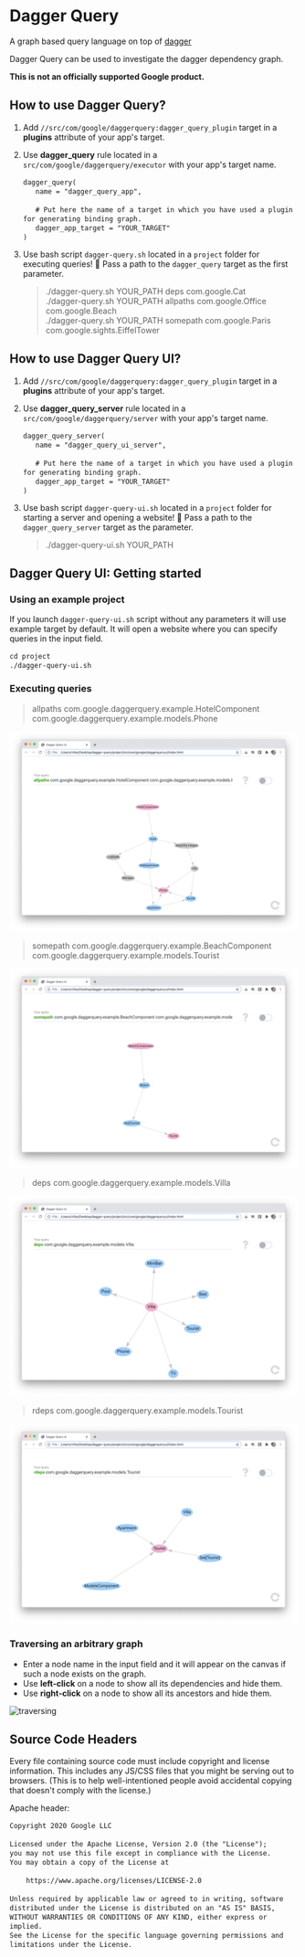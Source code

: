 # Dagger Query

A graph based query language on top of [dagger](https://github.com/google/dagger)

Dagger Query can be used to investigate the dagger dependency graph.

**This is not an officially supported Google product.**


## How to use Dagger Query?

1. Add `//src/com/google/daggerquery:dagger_query_plugin` target in a **plugins** attribute of your app's target.
2. Use **dagger_query** rule located in a `src/com/google/daggerquery/executor` with your app's target name. 

       dagger_query(
          name = "dagger_query_app",

          # Put here the name of a target in which you have used a plugin for generating binding graph.
          dagger_app_target = "YOUR_TARGET"
       )

3. Use bash script `dagger-query.sh` located in a `project` folder for executing queries! 🚀 Pass a path to the `dagger_query` target as the first parameter.  
    > ./dagger-query.sh YOUR_PATH deps com.google.Cat \
    > ./dagger-query.sh YOUR_PATH allpaths com.google.Office com.google.Beach \
    > ./dagger-query.sh YOUR_PATH somepath com.google.Paris com.google.sights.EiffelTower
    
## How to use Dagger Query UI?

1. Add `//src/com/google/daggerquery:dagger_query_plugin` target in a **plugins** attribute of your app's target.
2. Use **dagger_query_server** rule located in a `src/com/google/daggerquery/server` with your app's target name. 

       dagger_query_server(
          name = "dagger_query_ui_server",

          # Put here the name of a target in which you have used a plugin for generating binding graph.
          dagger_app_target = "YOUR_TARGET"
       )

3. Use bash script `dagger-query-ui.sh` located in a `project` folder for starting a server and opening a website! 👾 Pass a path to the `dagger_query_server` target as the parameter.  
    > ./dagger-query-ui.sh YOUR_PATH 

## Dagger Query UI: Getting started

### Using an example project
If you launch `dagger-query-ui.sh` script without any parameters it will use example target by default. It will open a website where you can specify queries in the input field.
```
cd project
./dagger-query-ui.sh
```
### Executing queries

> allpaths com.google.daggerquery.example.HotelComponent com.google.daggerquery.example.models.Phone

![allpaths](https://github.com/googleinterns/dagger-query/blob/master/project/assets/allpaths_query_example.png)

> somepath com.google.daggerquery.example.BeachComponent com.google.daggerquery.example.models.Tourist

![somepath](https://github.com/googleinterns/dagger-query/blob/master/project/assets/somepath_query_example.png)

> deps com.google.daggerquery.example.models.Villa 

![deps](https://github.com/googleinterns/dagger-query/blob/master/project/assets/deps_query_example.png)

> rdeps com.google.daggerquery.example.models.Tourist 

![rdeps](https://github.com/googleinterns/dagger-query/blob/master/project/assets/rdeps_query_example.png)

### Traversing an arbitrary graph

* Enter a node name in the input field and it will appear on the canvas if such a node exists on the graph.
* Use **left-click** on a node to show all its dependencies and hide them.
* Use **right-click** on a node to show all its ancestors and hide them.

![traversing](https://github.com/googleinterns/dagger-query/blob/master/project/assets/traversing_graph.gif)

## Source Code Headers

Every file containing source code must include copyright and license
information. This includes any JS/CSS files that you might be serving out to
browsers. (This is to help well-intentioned people avoid accidental copying that
doesn't comply with the license.)

Apache header:

    Copyright 2020 Google LLC

    Licensed under the Apache License, Version 2.0 (the "License");
    you may not use this file except in compliance with the License.
    You may obtain a copy of the License at

        https://www.apache.org/licenses/LICENSE-2.0

    Unless required by applicable law or agreed to in writing, software
    distributed under the License is distributed on an "AS IS" BASIS,
    WITHOUT WARRANTIES OR CONDITIONS OF ANY KIND, either express or implied.
    See the License for the specific language governing permissions and
    limitations under the License.
